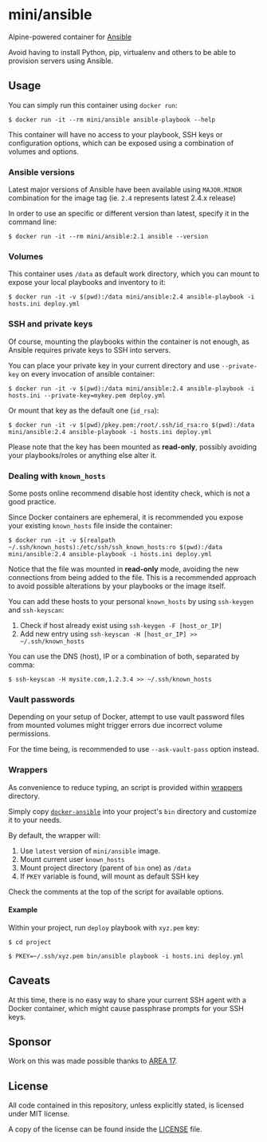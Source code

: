 # mini/ansible

Alpine-powered container for [Ansible](https://github.com/ansible/ansible)

Avoid having to install Python, pip, virtualenv and others to be able to
provision servers using Ansible.

## Usage

You can simply run this container using `docker run`:

```shell
$ docker run -it --rm mini/ansible ansible-playbook --help
```

This container will have no access to your playbook, SSH keys or
configuration options, which can be exposed using a combination of volumes
and options.

### Ansible versions

Latest major versions of Ansible have been available using `MAJOR.MINOR`
combination for the image tag (ie. `2.4` represents latest 2.4.x release)

In order to use an specific or different version than latest, specify it in
the command line:

```shell
$ docker run -it --rm mini/ansible:2.1 ansible --version
```

### Volumes

This container uses `/data` as default work directory, which you can mount
to expose your local playbooks and inventory to it:

```shell
$ docker run -it -v $(pwd):/data mini/ansible:2.4 ansible-playbook -i hosts.ini deploy.yml
```

### SSH and private keys

Of course, mounting the playbooks within the container is not enough, as
Ansible requires private keys to SSH into servers.

You can place your private key in your current directory and use
`--private-key` on every invocation of ansible container:

```shell
$ docker run -it -v $(pwd):/data mini/ansible:2.4 ansible-playbook -i hosts.ini --private-key=mykey.pem deploy.yml
```

Or mount that key as the default one (`id_rsa`):

```shell
$ docker run -it -v $(pwd)/pkey.pem:/root/.ssh/id_rsa:ro $(pwd):/data mini/ansible:2.4 ansible-playbook -i hosts.ini deploy.yml
```

Please note that the key has been mounted as **read-only**, possibly
avoiding your playbooks/roles or anything else alter it.

### Dealing with `known_hosts`

Some posts online recommend disable host identity check, which is not a
good practice.

Since Docker containers are ephemeral, it is recommended you expose your
existing `known_hosts` file inside the container:

```shell
$ docker run -it -v $(realpath ~/.ssh/known_hosts):/etc/ssh/ssh_known_hosts:ro $(pwd):/data mini/ansible:2.4 ansible-playbook -i hosts.ini deploy.yml
```

Notice that the file was mounted in **read-only** mode, avoiding the
new connections from being added to the file. This is a recommended
approach to avoid possible alterations by your playbooks or the image
itself.

You can add these hosts to your personal `known_hosts` by using
`ssh-keygen` and `ssh-keyscan`:

1. Check if host already exist using `ssh-keygen -F [host_or_IP]`
2. Add new entry using `ssh-keyscan -H [host_or_IP] >> ~/.ssh/known_hosts`

You can use the DNS (host), IP or a combination of both, separated
by comma:

```shell
$ ssh-keyscan -H mysite.com,1.2.3.4 >> ~/.ssh/known_hosts
```

### Vault passwords

Depending on your setup of Docker, attempt to use vault password files from
mounted volumes might trigger errors due incorrect volume permissions.

For the time being, is recommended to use `--ask-vault-pass` option instead.

### Wrappers

As convenience to reduce typing, an script is provided within
[wrappers](wrappers) directory.

Simply copy [`docker-ansible`](wrapper/docker-ansible) into your project's
`bin` directory and customize it to your needs.

By default, the wrapper will:

1. Use `latest` version of `mini/ansible` image.
2. Mount current user `known_hosts`
3. Mount project directory (parent of `bin` one) as `/data`
4. If `PKEY` variable is found, will mount as default SSH key

Check the comments at the top of the script for available options.

#### Example

Within your project, run `deploy` playbook with `xyz.pem` key:

```shell
$ cd project

$ PKEY=~/.ssh/xyz.pem bin/ansible playbook -i hosts.ini deploy.yml
```

## Caveats

At this time, there is no easy way to share your current SSH agent with a
Docker container, which might cause passphrase prompts for your SSH keys.

## Sponsor

Work on this was made possible thanks to [AREA 17](https://area17.com).

## License

All code contained in this repository, unless explicitly stated, is
licensed under MIT license.

A copy of the license can be found inside the [LICENSE](LICENSE) file.
